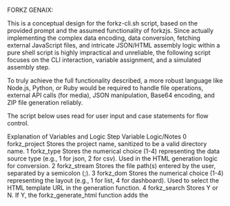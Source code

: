 FORKZ GENAIX:

This is a conceptual design for the forkz-cli.sh script, based on the provided prompt and the assumed functionality of forkzjs. Since actually implementing the complex data encoding, data conversion, fetching external JavaScript files, and intricate JSON/HTML assembly logic within a pure shell script is highly impractical and unreliable, the following script focuses on the CLI interaction, variable assignment, and a simulated assembly step.

To truly achieve the full functionality described, a more robust language like Node.js, Python, or Ruby would be required to handle file operations, external API calls (for media), JSON manipulation, Base64 encoding, and ZIP file generation reliably.

The script below uses read for user input and case statements for flow control.

Explanation of Variables and Logic
Step	Variable	Logic/Notes
0	forkz_project	Stores the project name, sanitized to be a valid directory name.
1	forkz_type	Stores the numerical choice (1-4) representing the data source type (e.g., 1 for json, 2 for csv). Used in the HTML generation logic for conversion.
2	forkz_stream	Stores the file path(s) entered by the user, separated by a semicolon (;).
3	forkz_dom	Stores the numerical choice (1-4) representing the layout (e.g., 1 for list, 4 for dashboard). Used to select the HTML template URL in the generation function.
4	forkz_search	Stores Y or N. If Y, the forkz_generate_html function adds the <script src="/_forkz/_forkz_searchbar.js"> tag.
5	forkz_media	Stores Y or N. If Y, the script confirms media integration is requested. (The actual complex media JSON creation is too much for a simple shell script and is skipped/simulated.)
6	forkz_zip	Stores Y or N. If Y, the [ASSEMBLY] block executes.

Export to Sheets
Assembly Flow Simulation
Directory Setup: Creates the main project folder ($forkz_project) and the required subdirectories (_data and _forkz_assets).

Data Encoding (forkz_assemble_data): Simulates taking the input data ($forkz_stream), encoding it with Base64, and saving it as _data/_forkz_data64_guid.skalz.

Media (forkz_media): If requested, a message confirms that complex media JSON (forkzvision) would normally be added to the .skalz data file after an interactive search.

HTML Generation (forkz_generate_html): Creates the index.html. It incorporates:

The selected layout's template URL placeholder as a comment.

The forkzjs.js script.

A simulated forkz_remote() call if the data source isn't JSON.

The searchbar script call if $forkz_search is Y.

ZIP Generation (forkz_generate_zip): Uses the zip command with the -e flag to create an encrypted ZIP file ($forkz_project.zip). It generates a random password and displays it to the user.
